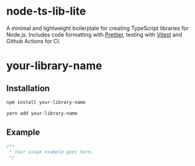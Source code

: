 # node-ts-lib-lite

A minimal and lightweight boilerplate for creating TypeScript libraries for
Node.js. Includes code formatting with [Prettier](https://prettier.io/), testing
with [Vitest](https://vitest.dev/) and Github Actions for CI.

<!-- Delete everything above 👆 -->

# your-library-name

<!-- Description of your library goes here -->

## Installation

```sh
npm install your-library-name

yarn add your-library-name
```

## Example

```ts
/**
 * Your usage example goes here.
 */
```

